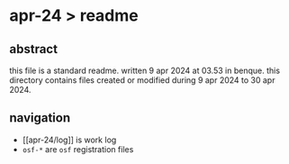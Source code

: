 # apr-24 > readme

## abstract

this file is a standard readme. written 9 apr 2024 at 03.53 in benque. this directory contains files created or modified during 9 apr 2024 to 30 apr 2024.

## navigation

- [[apr-24/log]] is work log
- `osf-*` are `osf` registration files
